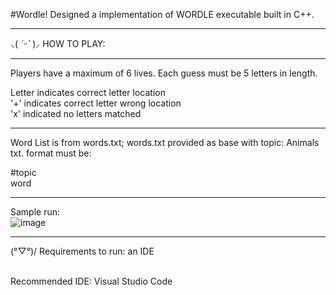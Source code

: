 #Wordle!
Designed a implementation of WORDLE executable built in C++.
***
⸜( *ˊᵕˋ* )⸝ HOW TO PLAY:
***
Players have a maximum of 6 lives.
Each guess must be 5 letters in length.

Letter	 indicates correct letter location
<br>'+'	     indicates correct letter wrong location
<br>'x' 	   indicated no letters matched

***

Word List is from words.txt; words.txt provided as base with topic: Animals
txt. format must be:

#topic
<br>word


***
Sample run:
<br>![image](https://github.com/audreylearns/Wordle-/assets/109978653/9a5117f9-bcb1-4169-be08-969af18fff3b)



***
(°▽°)/ Requirements to run: an IDE

<br>Recommended IDE: Visual Studio Code
